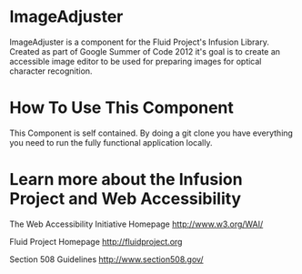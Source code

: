 ImageAdjuster
================

ImageAdjuster is a component for the Fluid Project's Infusion Library. Created as part of Google Summer of Code 2012 it's goal is to create an accessible image editor to be used for preparing images for optical character recognition. 

How To Use This Component
===============

This Component is self contained. By doing a git clone you have everything you need to run the fully functional application locally.


Learn more about the Infusion Project and Web Accessibility
==============

The Web Accessibility Initiative Homepage
http://www.w3.org/WAI/

Fluid Project Homepage
http://fluidproject.org

Section 508 Guidelines
http://www.section508.gov/




